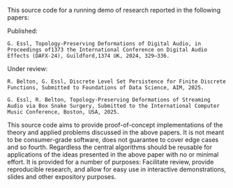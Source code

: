 This source code for a running demo of research reported in the following papers:

Published:

    G. Essl, Topology-Preserving Deformations of Digital Audio, in Proceedings of1373 the International Conference on Digital Audio Effects (DAFX-24), Guildford,1374 UK, 2024, 329–336.

Under review:

    R. Belton, G. Essl, Discrete Level Set Persistence for Finite Discrete Functions, Submitted to Foundations of Data Science, AIM, 2025.

    G. Essl, R. Belton, Topology-Preserving Deformations of Streaming Audio via Box Snake Surgery, Submitted to the International Computer Music Conference, Boston, USA, 2025.

This source code aims to provide proof-of-concept implementations of the theory and applied problems discussed in the above papers. It is not meant to be consumer-grade software, does not guarantee to cover edge cases and so fourth. Regardless the central algorithms should be reusable for applications of the ideas presented in the above paper with no or minimal effort. It is provided for a number of purposes: Facilitate review, provide reproducible research, and allow for easy use in interactive demonstrations, slides and other expository purposes.
